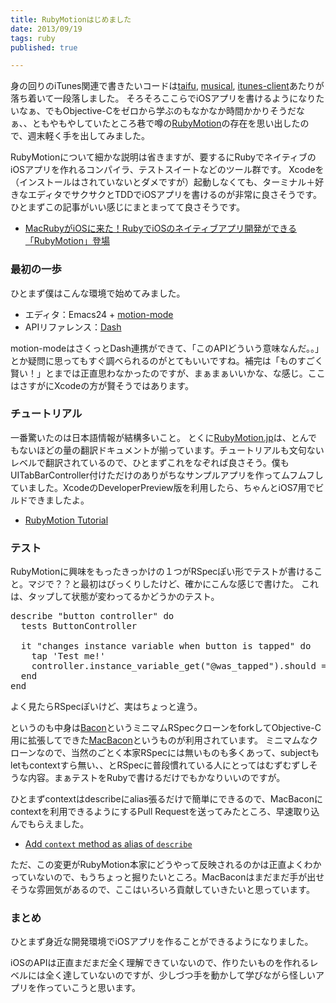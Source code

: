 ```yaml
---
title: RubyMotionはじめました
date: 2013/09/19
tags: ruby
published: true

---
```


身の回りのiTunes関連で書きたいコードは[taifu](https://github.com/katsuma/taifu), [musical](https://github.com/katsuma/musical), [itunes-client](https://github.com/katsuma/itunes-client)あたりが落ち着いて一段落しました。
そろそろここらでiOSアプリを書けるようになりたいなぁ、でもObjective-Cをゼロから学ぶのもなかなか時間かかりそうだなぁ、、ともやもやしていたところ巷で噂の[RubyMotion](http://www.rubymotion.com/)の存在を思い出したので、週末軽く手を出してみました。

RubyMotionについて細かな説明は省きますが、要するにRubyでネイティブのiOSアプリを作れるコンパイラ、テストスイートなどのツール群です。
Xcodeを（インストールはされていないとダメですが）起動しなくても、ターミナル＋好きなエディタでサクサクとTDDでiOSアプリを書けるのが非常に良さそうです。ひとまずこの記事がいい感じにまとまってて良さそうです。

- [MacRubyがiOSに来た！RubyでiOSのネイティブアプリ開発ができる「RubyMotion」登場](http://el.jibun.atmarkit.co.jp/rails/2012/05/macrubyiosrubym-7bc3.html)

### 最初の一歩
ひとまず僕はこんな環境で始めてみました。

- エディタ：Emacs24 + [motion-mode](https://github.com/ainame/motion-mode)
- APIリファレンス：[Dash](http://kapeli.com/dash)

motion-modeはさくっとDash連携ができて、「このAPIどういう意味なんだ。。」とか疑問に思ってもすぐ調べられるのがとてもいいですね。補完は「ものすごく賢い！」とまでは正直思わなかったのですが、まぁまぁいいかな、な感じ。ここはさすがにXcodeの方が賢そうではあります。

### チュートリアル
一番驚いたのは日本語情報が結構多いこと。
とくに[RubyMotion.jp](http://rubymotion.jp/)は、とんでもないほどの量の翻訳ドキュメントが揃っています。チュートリアルも文句ないレベルで翻訳されているので、ひとまずこれをなぞれば良さそう。僕もUITabBarController付けただけのありがちなサンプルアプリを作ってムフムフしていました。XcodeのDeveloperPreview版を利用したら、ちゃんとiOS7用でビルドできましたよ。

- [RubyMotion Tutorial](http://tutorial.rubymotion.jp/)


### テスト
RubyMotionに興味をもったきっかけの１つがRSpecぽい形でテストが書けること。マジで？？と最初はびっくりしたけど、確かにこんな感じで書けた。
これは、タップして状態が変わってるかどうかのテスト。

<pre>
describe "button controller" do
  tests ButtonController

  it "changes instance variable when button is tapped" do
    tap 'Test me!'
    controller.instance_variable_get("@was_tapped").should == true
  end
end
</pre>

よく見たらRSpecぽいけど、実はちょっと違う。

というのも中身は[Bacon](https://github.com/chneukirchen/bacon)というミニマムRSpecクローンをforkしてObjective-C用に拡張してできた[MacBacon](https://github.com/alloy/MacBacon)というものが利用されています。
ミニマムなクローンなので、当然のごとく本家RSpecには無いものも多くあって、subjectもletもcontextすら無い、、とRSpecに普段慣れている人にとってはむずむずしそうな内容。まぁテストをRubyで書けるだけでもかなりいいのですが。

ひとまずcontextはdescribeにalias張るだけで簡単にできるので、MacBaconにcontextを利用できるようにするPull Requestを送ってみたところ、早速取り込んでもらえました。

- [Add `context` method as alias of `describe`](https://github.com/alloy/MacBacon/pull/2)

ただ、この変更がRubyMotion本家にどうやって反映されるのかは正直よくわかっていないので、もうちょっと掘りたいところ。MacBaconはまだまだ手が出せそうな雰囲気があるので、ここはいろいろ貢献していきたいと思っています。

### まとめ
ひとまず身近な開発環境でiOSアプリを作ることができるようになりました。

iOSのAPIは正直まだまだ全く理解できていないので、作りたいものを作れるレベルには全く達していないのですが、少しづつ手を動かして学びながら怪しいアプリを作っていこうと思います。


